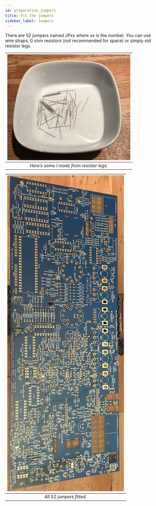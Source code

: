 ```yaml
---
id: preparation_jumpers
title: Fit the jumpers
sidebar_label: Jumpers
---
```


There are 52 jumpers named JPxx where xx is the number. You can use wire straps, 0 ohm resistors (not recommended for space) or simply old resistor legs.

|![alt-text](assets/images/003.jpg)|
|:--:| 
| *Here’s some I made from resistor legs.* |


|![alt-text](assets/images/004.jpg)|
|:--:| 
| *All 52 jumpers fitted.* |
